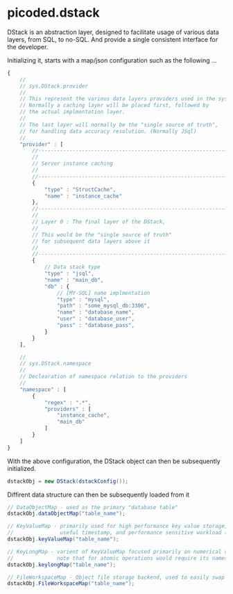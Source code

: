 # picoded.dstack

DStack is an abstraction layer, designed to facilitate usage of various data layers,
from SQL, to no-SQL. And provide a single consistent interface for the developer. 

Initializing it, starts with a map/json configuration such as the following ...

``` js
{
	//
	// sys.DStack.provider
	//
	// This represent the various data layers providers used in the system.
	// Normally a caching layer will be placed first, followed by
	// the actual implmentation layer.
	//
	// The last layer will normally be the "single source of truth",
	// for handling data accuracy resolution. (Normally JSql)
	//
	"provider" : [
		//--------------------------------------------------------------------------------
		//
		// Server instance caching
		//
		//--------------------------------------------------------------------------------
		{
			"type" : "StructCache",
			"name" : "instance_cache"
		},
		//--------------------------------------------------------------------------------
		//
		// Layer 0 : The final layer of the DStack,
		//
		// This would be the "single source of truth"
		// for subsequent data layers above it
		//
		//--------------------------------------------------------------------------------
		{
			// Data stack type
			"type" : "jsql",
			"name" : "main_db",
			"db" : {
				// [MY-SQL] name implmentation
				"type" : "mysql",
				"path" : "some_mysql_db:3306",
				"name" : "database_name",
				"user" : "database_user",
				"pass" : "database_pass",
			}
		}
	],

	//
	// sys.DStack.namespace
	//
	// Declearation of namespace relation to the providers
	//
	"namespace" : [
		{
			"regex" : ".*",
			"providers" : [
				"instance_cache",
				"main_db"
			]
		}
	]
}
```

With the above configuration, the DStack object can then be subsequently initialized.

``` java
dstackObj = new DStack(dstackConfig());
```

Diffirent data structure can then be subsequently loaded from it

``` java
// DataObjectMap - used as the primary "database table"
dstackObj.dataObjectMap("table_name");

// KeyValueMap - primarily used for high performance key value storage, with expiration timestamp
//               useful timestamp, and performance sensitive workload (such as auth sessions)
dstackObj.keyValueMap("table_name");

// KeyLongMap - varient of KeyValueMap focused primarily on numerical values, and atomic operations
//              note that for atomic operations would require its namespace to be initialized with a single provider
dstackObj.keylongMap("table_name");

// FileWorkspaceMap - Object file storage backend, used to easily swap out storage backends from S3 to FileServers
dstackObj.FileWorkspaceMap("table_name");
```
